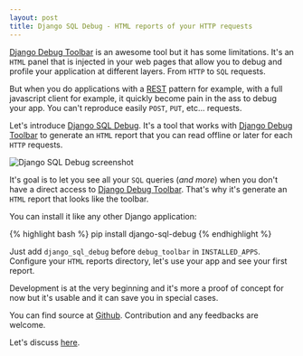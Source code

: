 ```yaml
---
layout: post
title: Django SQL Debug - HTML reports of your HTTP requests
---
```


[Django Debug Toolbar][1] is an awesome tool but it has some limitations. It's an `HTML` panel that is injected in your web pages that allow you to debug and profile your application at different layers. From `HTTP` to `SQL` requests.

But when you do applications with a [REST][2] pattern for example, with a full javascript client for example, it quickly become pain in the ass to debug your app.
You can't reproduce easily `POST`, `PUT`, etc... requests.

Let's introduce [Django SQL Debug][3]. It's a tool that works with [Django Debug Toolbar][1] to generate an `HTML` report that you can read offline or later for each `HTTP` requests.

![Django SQL Debug screenshot](https://raw.githubusercontent.com/socketubs/django-sql-debug/master/screenshots/01.png)

It's goal is to let you see all your `SQL` queries (*and more*) when you don't have a direct access to [Django Debug Toolbar][1].
That's why it's generate an `HTML` report that looks like the toolbar.

You can install it like any other Django application:

{% highlight bash %}
pip install django-sql-debug
{% endhighlight %}

Just add `django_sql_debug` before `debug_toolbar` in `INSTALLED_APPS`. Configure your `HTML` reports directory, let's use your app and see your first report.

Development is at the very beginning and it's more a proof of concept for now but it's usable and it can save you in special cases.

You can find source at [Github][3]. Contribution and any feedbacks are welcome.

Let's discuss [here][4].

[1]: https://github.com/django-debug-toolbar/django-debug-toolbar
[2]: http://en.wikipedia.org/wiki/Representational_state_transfer
[3]: https://github.com/socketubs/django-sql-debug
[4]: https://news.ycombinator.com/item?id=8268848
